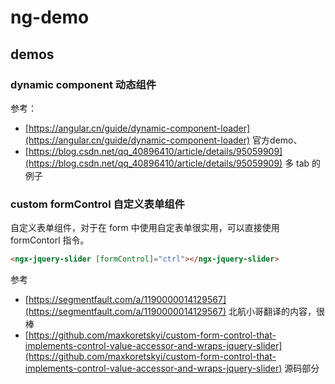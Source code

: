 # ng-demo

## demos

### dynamic component 动态组件

参考：
- [https://angular.cn/guide/dynamic-component-loader](https://angular.cn/guide/dynamic-component-loader) 官方demo、
- [https://blog.csdn.net/qq_40896410/article/details/95059909](https://blog.csdn.net/qq_40896410/article/details/95059909) 多 tab 的例子


### custom formControl 自定义表单组件

自定义表单组件，对于在 form 中使用自定表单很实用，可以直接使用 formContorl 指令。

```html
<ngx-jquery-slider [formControl]="ctrl"></ngx-jquery-slider>
```

参考
- [https://segmentfault.com/a/1190000014129567](https://segmentfault.com/a/1190000014129567) 北航小哥翻译的内容，很棒
- [https://github.com/maxkoretskyi/custom-form-control-that-implements-control-value-accessor-and-wraps-jquery-slider](https://github.com/maxkoretskyi/custom-form-control-that-implements-control-value-accessor-and-wraps-jquery-slider) 源码部分
